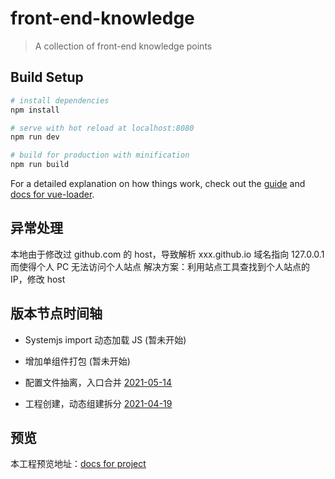 # front-end-knowledge

> A collection of front-end knowledge points

## Build Setup

```bash
# install dependencies
npm install

# serve with hot reload at localhost:8080
npm run dev

# build for production with minification
npm run build

```

For a detailed explanation on how things work, check out the [guide](http://vuejs-templates.github.io/webpack/) and [docs for vue-loader](https://jeriming.github.io/front-end-knowledge/#/).

## 异常处理

本地由于修改过 github.com 的 host，导致解析 xxx.github.io 域名指向 127.0.0.1 而使得个人 PC 无法访问个人站点
解决方案：利用站点工具查找到个人站点的 IP，修改 host

## 版本节点时间轴

- Systemjs import 动态加载 JS (暂未开始)

- 增加单组件打包 (暂未开始)

- 配置文件抽离，入口合并 [2021-05-14](https://github.com/Jeriming/front-end-knowledge/commit/0c798a4a4c35f5799b8c0e40d85cbfdbc2984825)

- 工程创建，动态组建拆分 [2021-04-19](https://github.com/Jeriming/front-end-knowledge/commit/c15ecc25e0f7da493abbc452dab3f0c7d0abce54)

## 预览

本工程预览地址：[docs for project](https://jeriming.github.io/front-end-knowledge/#/)
